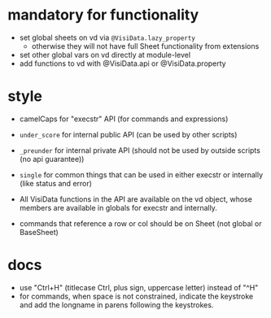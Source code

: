 # mandatory for functionality

- set global sheets on vd via `@VisiData.lazy_property`
   - otherwise they will not have full Sheet functionality from extensions
- set other global vars on vd directly at module-level
- add functions to vd with @VisiData.api or @VisiData.property

# style

- camelCaps for "execstr" API (for commands and expressions)
- `under_score` for internal public API (can be used by other scripts)
- `_preunder` for internal private API (should not be used by outside scripts (no api guarantee))
- `single` for common things that can be used in either execstr or internally (like status and error)

- All VisiData functions in the API are available on the vd object, whose members are available in globals for execstr and internally.
- commands that reference a row or col should be on Sheet (not global or BaseSheet)

# docs

- use "Ctrl+H" (titlecase Ctrl, plus sign, uppercase letter) instead of "^H"
- for commands, when space is not constrained, indicate the keystroke and add the longname in parens following the keystrokes.

